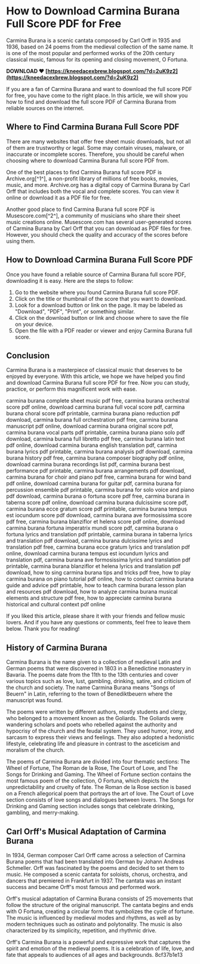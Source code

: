 # How to Download Carmina Burana Full Score PDF for Free
 
Carmina Burana is a scenic cantata composed by Carl Orff in 1935 and 1936, based on 24 poems from the medieval collection of the same name. It is one of the most popular and performed works of the 20th century classical music, famous for its opening and closing movement, O Fortuna.
 
**DOWNLOAD ❤ [https://kneedacexbrew.blogspot.com/?d=2uK9z2](https://kneedacexbrew.blogspot.com/?d=2uK9z2)**


 
If you are a fan of Carmina Burana and want to download the full score PDF for free, you have come to the right place. In this article, we will show you how to find and download the full score PDF of Carmina Burana from reliable sources on the internet.
 
## Where to Find Carmina Burana Full Score PDF
 
There are many websites that offer free sheet music downloads, but not all of them are trustworthy or legal. Some may contain viruses, malware, or inaccurate or incomplete scores. Therefore, you should be careful when choosing where to download Carmina Burana full score PDF from.
 
One of the best places to find Carmina Burana full score PDF is Archive.org[^1^], a non-profit library of millions of free books, movies, music, and more. Archive.org has a digital copy of Carmina Burana by Carl Orff that includes both the vocal and complete scores. You can view it online or download it as a PDF file for free.
 
Another good place to find Carmina Burana full score PDF is Musescore.com[^2^], a community of musicians who share their sheet music creations online. Musescore.com has several user-generated scores of Carmina Burana by Carl Orff that you can download as PDF files for free. However, you should check the quality and accuracy of the scores before using them.
 
## How to Download Carmina Burana Full Score PDF
 
Once you have found a reliable source of Carmina Burana full score PDF, downloading it is easy. Here are the steps to follow:
 
1. Go to the website where you found Carmina Burana full score PDF.
2. Click on the title or thumbnail of the score that you want to download.
3. Look for a download button or link on the page. It may be labeled as "Download", "PDF", "Print", or something similar.
4. Click on the download button or link and choose where to save the file on your device.
5. Open the file with a PDF reader or viewer and enjoy Carmina Burana full score.

## Conclusion
 
Carmina Burana is a masterpiece of classical music that deserves to be enjoyed by everyone. With this article, we hope we have helped you find and download Carmina Burana full score PDF for free. Now you can study, practice, or perform this magnificent work with ease.
 
carmina burana complete sheet music pdf free,  carmina burana orchestral score pdf online,  download carmina burana full vocal score pdf,  carmina burana choral score pdf printable,  carmina burana piano reduction pdf download,  carmina burana full orchestration pdf free,  carmina burana manuscript pdf online,  download carmina burana original score pdf,  carmina burana vocal parts pdf printable,  carmina burana piano solo pdf download,  carmina burana full libretto pdf free,  carmina burana latin text pdf online,  download carmina burana english translation pdf,  carmina burana lyrics pdf printable,  carmina burana analysis pdf download,  carmina burana history pdf free,  carmina burana composer biography pdf online,  download carmina burana recordings list pdf,  carmina burana best performance pdf printable,  carmina burana arrangements pdf download,  carmina burana for choir and piano pdf free,  carmina burana for wind band pdf online,  download carmina burana for guitar pdf,  carmina burana for percussion ensemble pdf printable,  carmina burana for solo voice and piano pdf download,  carmina burana o fortuna score pdf free,  carmina burana in taberna score pdf online,  download carmina burana dulcissime score pdf,  carmina burana ecce gratum score pdf printable,  carmina burana tempus est iocundum score pdf download,  carmina burana ave formosissima score pdf free,  carmina burana blanziflor et helena score pdf online,  download carmina burana fortuna imperatrix mundi score pdf,  carmina burana o fortuna lyrics and translation pdf printable,  carmina burana in taberna lyrics and translation pdf download,  carmina burana dulcissime lyrics and translation pdf free,  carmina burana ecce gratum lyrics and translation pdf online,  download carmina burana tempus est iocundum lyrics and translation pdf,  carmina burana ave formosissima lyrics and translation pdf printable,  carmina burana blanziflor et helena lyrics and translation pdf download,  how to sing carmina burana tips and tricks pdf free,  how to play carmina burana on piano tutorial pdf online,  how to conduct carmina burana guide and advice pdf printable,  how to teach carmina burana lesson plan and resources pdf download,  how to analyze carmina burana musical elements and structure pdf free,  how to appreciate carmina burana historical and cultural context pdf online
 
If you liked this article, please share it with your friends and fellow music lovers. And if you have any questions or comments, feel free to leave them below. Thank you for reading!
  
## History of Carmina Burana
 
Carmina Burana is the name given to a collection of medieval Latin and German poems that were discovered in 1803 in a Benedictine monastery in Bavaria. The poems date from the 11th to the 13th centuries and cover various topics such as love, lust, gambling, drinking, satire, and criticism of the church and society. The name Carmina Burana means "Songs of Beuern" in Latin, referring to the town of Benediktbeuern where the manuscript was found.
 
The poems were written by different authors, mostly students and clergy, who belonged to a movement known as the Goliards. The Goliards were wandering scholars and poets who rebelled against the authority and hypocrisy of the church and the feudal system. They used humor, irony, and sarcasm to express their views and feelings. They also adopted a hedonistic lifestyle, celebrating life and pleasure in contrast to the asceticism and moralism of the church.
 
The poems of Carmina Burana are divided into four thematic sections: The Wheel of Fortune, The Roman de la Rose, The Court of Love, and The Songs for Drinking and Gaming. The Wheel of Fortune section contains the most famous poem of the collection, O Fortuna, which depicts the unpredictability and cruelty of fate. The Roman de la Rose section is based on a French allegorical poem that portrays the art of love. The Court of Love section consists of love songs and dialogues between lovers. The Songs for Drinking and Gaming section includes songs that celebrate drinking, gambling, and merry-making.
 
## Carl Orff's Musical Adaptation of Carmina Burana
 
In 1934, German composer Carl Orff came across a selection of Carmina Burana poems that had been translated into German by Johann Andreas Schmeller. Orff was fascinated by the poems and decided to set them to music. He composed a scenic cantata for soloists, chorus, orchestra, and dancers that premiered in Frankfurt in 1937. The cantata was an instant success and became Orff's most famous and performed work.
 
Orff's musical adaptation of Carmina Burana consists of 25 movements that follow the structure of the original manuscript. The cantata begins and ends with O Fortuna, creating a circular form that symbolizes the cycle of fortune. The music is influenced by medieval modes and rhythms, as well as by modern techniques such as ostinato and polytonality. The music is also characterized by its simplicity, repetition, and rhythmic drive.
 
Orff's Carmina Burana is a powerful and expressive work that captures the spirit and emotion of the medieval poems. It is a celebration of life, love, and fate that appeals to audiences of all ages and backgrounds.
 8cf37b1e13
 
